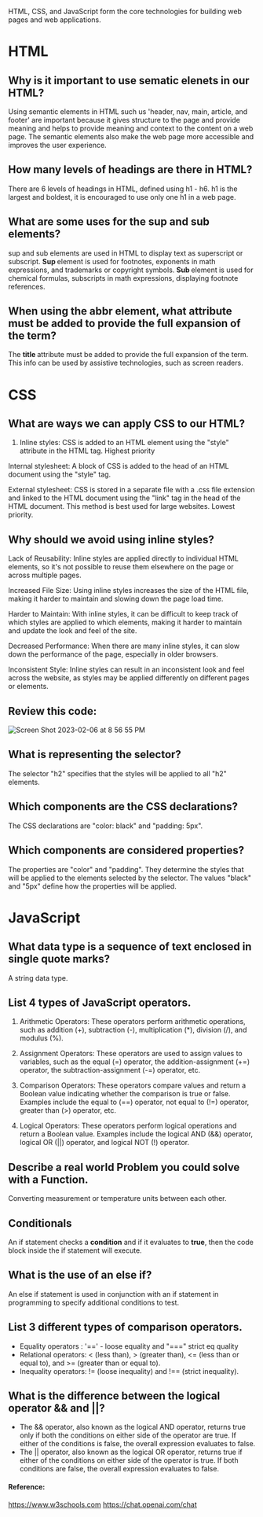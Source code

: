 HTML, CSS, and JavaScript form the core technologies for building web pages and web applications. 

# HTML

## Why is it important to use sematic elenets in our HTML?

Using semantic elements in HTML such us 'header, nav, main, article, and footer' are important because it gives structure to the page and provide meaning and  helps to provide meaning and context to the content on a web page. The semantic elements also make the web page more accessible and improves the user experience. 

## How many levels of headings are there in HTML?

There are 6 levels of headings in HTML, defined using h1 - h6. h1 is the largest and boldest, it is encouraged to use only one h1 in a web page. 

## What are some uses for the sup and sub elements?

sup and sub elements are used in HTML to display text as superscript or subscript. <strong> Sup </strong> element is used for footnotes, exponents in math expressions, and trademarks or copyright symbols. <strong> Sub </strong> element is used for chemical formulas, subscripts in math expressions, displaying footnote references. 

## When using the abbr element, what attribute must be added to provide the full expansion of the term?
  
  The <strong> title </strong> attribute must be added to provide the full expansion of the term. This info can be used by assistive technologies, such as screen readers. 

# CSS

## What are ways we can apply CSS to our HTML?

1. Inline styles: CSS is added to an HTML element using the "style" attribute in the HTML tag. Highest priority

Internal stylesheet: A block of CSS is added to the head of an HTML document using the "style" tag. 

External stylesheet: CSS is stored in a separate file with a .css file extension and linked to the HTML document using the "link" tag in the head of the HTML document. This method is best used for large websites. Lowest priority. 

## Why should we avoid using inline styles?

Lack of Reusability: Inline styles are applied directly to individual HTML elements, so it's not possible to reuse them elsewhere on the page or across multiple pages.

Increased File Size: Using inline styles increases the size of the HTML file, making it harder to maintain and slowing down the page load time.

Harder to Maintain: With inline styles, it can be difficult to keep track of which styles are applied to which elements, making it harder to maintain and update the look and feel of the site.

Decreased Performance: When there are many inline styles, it can slow down the performance of the page, especially in older browsers.

Inconsistent Style: Inline styles can result in an inconsistent look and feel across the website, as styles may be applied differently on different pages or elements.

## Review this code: 
![Screen Shot 2023-02-06 at 8 56 55 PM](https://user-images.githubusercontent.com/101478282/217152037-2d53d8d7-1890-4800-a18b-b7e7cae69634.png)

## What is representing the selector?
The selector "h2" specifies that the styles will be applied to all "h2" elements.
## Which components are the CSS declarations?
The CSS declarations are "color: black" and "padding: 5px".
## Which components are considered properties?
The properties are "color" and "padding". They determine the styles that will be applied to the elements selected by the selector. The values "black" and "5px" define how the properties will be applied.

# JavaScript

## What data type is a sequence of text enclosed in single quote marks?

A string data type. 

## List 4 types of JavaScript operators.

1. Arithmetic Operators: These operators perform arithmetic operations, such as addition (+), subtraction (-), multiplication (*), division (/), and modulus (%).

2. Assignment Operators: These operators are used to assign values to variables, such as the equal (=) operator, the addition-assignment (+=) operator, the subtraction-assignment (-=) operator, etc.

3. Comparison Operators: These operators compare values and return a Boolean value indicating whether the comparison is true or false. Examples include the equal to (==) operator, not equal to (!=) operator, greater than (>) operator, etc.

4. Logical Operators: These operators perform logical operations and return a Boolean value. Examples include the logical AND (&&) operator, logical OR (||) operator, and logical NOT (!) operator.

## Describe a real world Problem you could solve with a Function.

Converting measurement or temperature units between each other.

## Conditionals

 An if statement checks a <strong>condition</strong> and if it evaluates to <strong>true</strong>, then the code block inside the if statement will execute.

## What is the use of an else if?

An else if statement is used in conjunction with an if statement in programming to specify additional conditions to test. 

## List 3 different types of comparison operators.

- Equality operators : '==' - loose equality and "===" strict eq quality
- Relational operators: < (less than), > (greater than), <= (less than or equal to), and >= (greater than or equal to).
- Inequality operators:  != (loose inequality) and !== (strict inequality).

## What is the difference between the logical operator && and ||?

- The && operator, also known as the logical AND operator, returns true only if both the conditions on either side of the operator are true. If either of the conditions is false, the overall expression evaluates to false.
- The || operator, also known as the logical OR operator, returns true if either of the conditions on either side of the operator is true. If both conditions are false, the overall expression evaluates to false.

#### Reference: 

https://www.w3schools.com
https://chat.openai.com/chat
